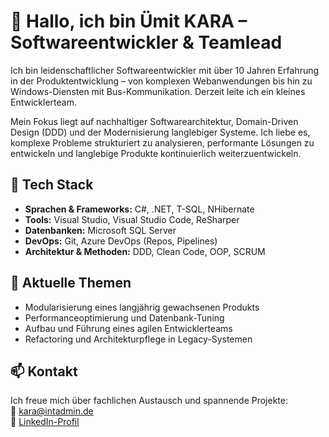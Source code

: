 # 👋 Hallo, ich bin Ümit KARA – Softwareentwickler & Teamlead

Ich bin leidenschaftlicher Softwareentwickler mit über 10 Jahren Erfahrung in der Produktentwicklung – von komplexen Webanwendungen bis hin zu Windows-Diensten mit Bus-Kommunikation. Derzeit leite ich ein kleines Entwicklerteam.

Mein Fokus liegt auf nachhaltiger Softwarearchitektur, Domain-Driven Design (DDD) und der Modernisierung langlebiger Systeme. Ich liebe es, komplexe Probleme strukturiert zu analysieren, performante Lösungen zu entwickeln und langlebige Produkte kontinuierlich weiterzuentwickeln.

## 🔧 Tech Stack

- **Sprachen & Frameworks:** C#, .NET, T-SQL, NHibernate  
- **Tools:** Visual Studio, Visual Studio Code, ReSharper  
- **Datenbanken:** Microsoft SQL Server  
- **DevOps:** Git, Azure DevOps (Repos, Pipelines)  
- **Architektur & Methoden:** DDD, Clean Code, OOP, SCRUM  

## 📌 Aktuelle Themen

- Modularisierung eines langjährig gewachsenen Produkts  
- Performanceoptimierung und Datenbank-Tuning  
- Aufbau und Führung eines agilen Entwicklerteams  
- Refactoring und Architekturpflege in Legacy-Systemen

## 📫 Kontakt

Ich freue mich über fachlichen Austausch und spannende Projekte:  
📧 kara@intadmin.de  
🔗 [LinkedIn-Profil](https://www.linkedin.com/in/ümit-kara-594022368)
